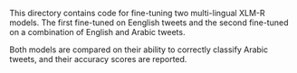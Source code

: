 This directory contains code for fine-tuning two multi-lingual XLM-R models. The first fine-tuned on Eenglish tweets and the second fine-tuned on a combination of English and Arabic tweets.

Both models are compared on their ability to correctly classify Arabic tweets, and their accuracy scores are reported.